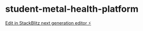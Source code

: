 # student-metal-health-platform

[Edit in StackBlitz next generation editor ⚡️](https://stackblitz.com/~/github.com/hriday189/student-metal-health-platform)